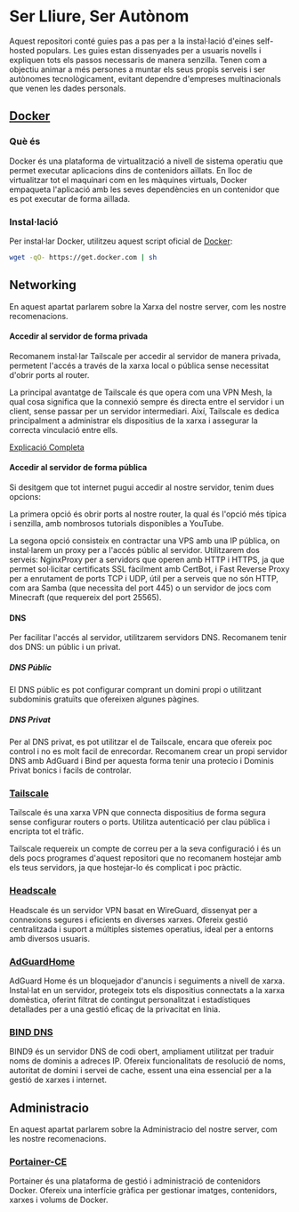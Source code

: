 # Ser Lliure, Ser Autònom
Aquest repositori conté guies pas a pas per a la instal·lació d'eines self-hosted populars. Les guies estan dissenyades per a usuaris novells i expliquen tots els passos necessaris de manera senzilla. Tenen com a objectiu animar a més persones a muntar els seus propis serveis i ser autònomes tecnològicament, evitant dependre d'empreses multinacionals que venen les dades personals.

## [Docker](https://github.com/docker)
### Què és
Docker és una plataforma de virtualització a nivell de sistema operatiu que permet executar aplicacions dins de contenidors aïllats. En lloc de virtualitzar tot el maquinari com en les màquines virtuals, Docker empaqueta l'aplicació amb les seves dependències en un contenidor que es pot executar de forma aïllada.

### Instal·lació
Per instal·lar Docker, utilitzeu aquest script oficial de [Docker](https://github.com/docker/docker-install):
```bash
wget -qO- https://get.docker.com | sh
```

## Networking
En aquest apartat parlarem sobre la Xarxa del nostre server, com les nostre recomenacions.

#### Accedir al servidor de forma privada
Recomanem instal·lar Tailscale per accedir al servidor de manera privada, permetent l'accés a través de la xarxa local o pública sense necessitat d'obrir ports al router.

La principal avantatge de Tailscale és que opera com una VPN Mesh, la qual cosa significa que la connexió sempre és directa entre el servidor i un client, sense passar per un servidor intermediari. Així, Tailscale es dedica principalment a administrar els dispositius de la xarxa i assegurar la correcta vinculació entre ells.

[Explicació Completa](https://tailscale.com/blog/how-tailscale-works/)
#### Accedir al servidor de forma pública
Si desitgem que tot internet pugui accedir al nostre servidor, tenim dues opcions:

La primera opció és obrir ports al nostre router, la qual és l'opció més típica i senzilla, amb nombrosos tutorials disponibles a YouTube.

La segona opció consisteix en contractar una VPS amb una IP pública, on instal·larem un proxy per a l'accés públic al servidor. Utilitzarem dos serveis: NginxProxy per a servidors que operen amb HTTP i HTTPS, ja que permet sol·licitar certificats SSL fàcilment amb CertBot, i Fast Reverse Proxy per a enrutament de ports TCP i UDP, útil per a serveis que no són HTTP, com ara Samba (que necessita del port 445) o un servidor de jocs com Minecraft (que requereix del port 25565).

#### DNS
Per facilitar l'accés al servidor, utilitzarem servidors DNS. Recomanem tenir dos DNS: un públic i un privat.

##### DNS Públic
El DNS públic es pot configurar comprant un domini propi o utilitzant subdominis gratuïts que ofereixen algunes pàgines.

##### DNS Privat
Per al DNS privat, es pot utilitzar el de Tailscale, encara que ofereix poc control i no es molt facil de enrecordar. Recomanem crear un propi servidor DNS amb AdGuard i Bind per aquesta forma tenir una protecio i Dominis Privat bonics i facils de controlar.

### [Tailscale](https://github.com/Otorexer/SerLliure/tree/main/Serveis/Tailscale)
Tailscale és una xarxa VPN que connecta dispositius de forma segura sense configurar routers o ports. Utilitza autenticació per clau pública i encripta tot el tràfic.

Tailscale requereix un compte de correu per a la seva configuració i és un dels pocs programes d'aquest repositori que no recomanem hostejar amb els teus servidors, ja que hostejar-lo és complicat i poc pràctic.

### [Headscale](https://github.com/Otorexer/SerLliure/tree/main/Serveis/Headscale)
Headscale és un servidor VPN basat en WireGuard, dissenyat per a connexions segures i eficients en diverses xarxes. Ofereix gestió centralitzada i suport a múltiples sistemes operatius, ideal per a entorns amb diversos usuaris.

### [AdGuardHome](https://github.com/Otorexer/SerLliure/tree/main/Serveis/AdGuardHome)
AdGuard Home és un bloquejador d'anuncis i seguiments a nivell de xarxa. Instal·lat en un servidor, protegeix tots els dispositius connectats a la xarxa domèstica, oferint filtrat de contingut personalitzat i estadístiques detallades per a una gestió eficaç de la privacitat en línia.

### [BIND DNS](https://github.com/Otorexer/SerLliure/tree/main/Serveis/BIND)
BIND9 és un servidor DNS de codi obert, ampliament utilitzat per traduir noms de dominis a adreces IP. Ofereix funcionalitats de resolució de noms, autoritat de domini i servei de cache, essent una eina essencial per a la gestió de xarxes i internet.

## Administracio
En aquest apartat parlarem sobre la Administracio del nostre server, com les nostre recomenacions.

### [Portainer-CE](https://github.com/Otorexer/SerLliure/tree/main/Serveis/Portainer-CE)
Portainer és una plataforma de gestió i administració de contenidors Docker. Ofereix una interfície gràfica per gestionar imatges, contenidors, xarxes i volums de Docker.
